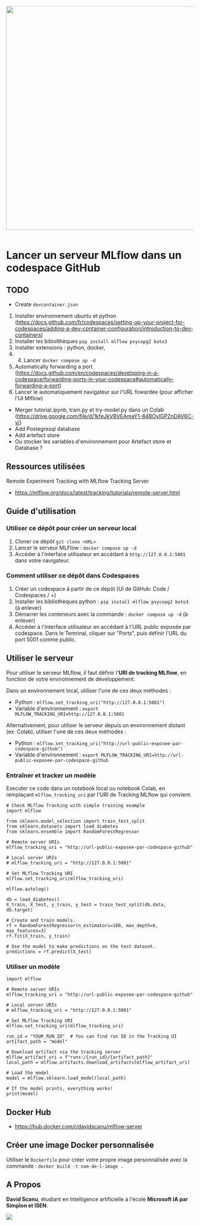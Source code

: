 <img src="https://uploads-ssl.webflow.com/6108e07db6795265f203a636/61f90cbb8c06383f8944720e_ML%20Flow.png" width="600px" style="padding-bottom: 12px;">

# Lancer un serveur MLflow dans un codespace GitHub

## TODO

- Create `devcontainer.json`

1. Installer environnement ubuntu et python (https://docs.github.com/fr/codespaces/setting-up-your-project-for-codespaces/adding-a-dev-container-configuration/introduction-to-dev-containers)
2. Installer les bibiolthèques `pip install mlflow psycopg2 boto3`
3. Installer extensions : python, docker,
4. 4. Lancer `docker compose up -d`
5. Automatically forwarding a port (https://docs.github.com/en/codespaces/developing-in-a-codespace/forwarding-ports-in-your-codespace#automatically-forwarding-a-port)
6. Lancer le automatiquement navigateur sur l'URL fowardée (pour afficher l'UI Mlflow)


- Merger tutorial.ipynb, train.py et try-model.py dans un Colab (https://drive.google.com/file/d/1kfeJkVBVEAmaY1-84BOylGPZnDAV6C-v/)
- Add Postegresql database
- Add artefact store
- Ou stocker les variables d'environnement pour Artefact store et Database ?

## Ressources utilisées

Remote Experiment Tracking with MLflow Tracking Server
- https://mlflow.org/docs/latest/tracking/tutorials/remote-server.html


## Guide d'utilisation

### Utiliser ce dépôt pour créer un serveur local

1. Cloner ce dépôt `git clone <URL>`
2. Lancer le serveur MLFlow : `docker compose up -d`
3. Accéder à l'interface utilisateur en accédant à `http://127.0.0.1:5001` dans votre navigateur.

### Comment utiliser ce dépôt dans Codespaces

1. Créer un codespace à partir de ce dépôt (UI de GitHub: Code / Codespaces / +)
2. Installer les bibliothèques python : `pip install mlflow psycopg2 boto3` (à enlever)
3. Démarrer les conteneurs avec la commande : `docker compose up -d` (à enlever)
4. Accéder à l'interface utilisateur en accédant à l'URL public exposée par codespace. Dans le Temrinal, cliquer sur "Ports", puis définir l'URL du port 5001 comme public.


## Utiliser le serveur 

Pour utiliser le serveur MLflow, il faut définir l'**URI de tracking MLflow**, en fonction de votre environnement de développement. 

Dans un environnement local, utiliser l'une de ces deux méthodes :
- Python : `mlflow.set_tracking_uri("http://127.0.0.1:5001")`
- Variable d'environnement : `export MLFLOW_TRACKING_URI=http://127.0.0.1:5001`

Alternativement, pour utiliser le serveur depuis un environnement distant (ex: Colab), utiliser l'une de ces deux méthodes :

- Python : `mlflow.set_tracking_uri("http://url-public-exposee-par-codespace-github")`
- Variable d'environnement : `export MLFLOW_TRACKING_URI=http://url-public-exposee-par-codespace-github`

### Entraîner et tracker un modèle

Executer ce code dans un notebook local ou notebook Colab, en remplaçant `mlflow_tracking_uri` par l'URI de Tracking MLflow qui convient.

```
# Check MLflow Tracking with simple training example
import mlflow

from sklearn.model_selection import train_test_split
from sklearn.datasets import load_diabetes
from sklearn.ensemble import RandomForestRegressor

# Remote server URIs
mlflow_tracking_uri = "http://url-public-exposee-par-codespace-github"

# Local server URIs
# mlflow_tracking_uri = "http://127.0.0.1:5001"

# Set MLflow Tracking URI
mlflow.set_tracking_uri(mlflow_tracking_uri)

mlflow.autolog()

db = load_diabetes()
X_train, X_test, y_train, y_test = train_test_split(db.data, db.target)

# Create and train models.
rf = RandomForestRegressor(n_estimators=100, max_depth=6, max_features=3)
rf.fit(X_train, y_train)

# Use the model to make predictions on the test dataset.
predictions = rf.predict(X_test)
```

### Utiliser un modèle

```
import mlflow

# Remote server URIs
mlflow_tracking_uri = "http://url-public-exposee-par-codespace-github"

# Local server URIs
# mlflow_tracking_uri = "http://127.0.0.1:5001"

# Set MLflow Tracking URI
mlflow.set_tracking_uri(mlflow_tracking_uri)

run_id = "YOUR_RUN_ID"  # You can find run ID in the Tracking UI
artifact_path = "model"

# Download artifact via the tracking server
mlflow_artifact_uri = f"runs:/{run_id}/{artifact_path}"
local_path = mlflow.artifacts.download_artifacts(mlflow_artifact_uri)

# Load the model
model = mlflow.sklearn.load_model(local_path)

# If the model prints, everything works!
print(model)
```

## Docker Hub

- <a href="https://hub.docker.com/r/davidscanu/mlflow-server" target="_BLANK">https://hub.docker.com/r/davidscanu/mlflow-server</a>

## Créer une image Docker personnalisée

Utiliser le `Dockerfile` pour créer votre propre image personnalisée avec la commande :
`docker build -t nom-de-l-image .`

## A Propos

**David Scanu**, étudiant en Intelligence artificielle à l'école **Microsoft IA par Simplon et ISEN**.

<a href="https://www.linkedin.com/in/davidscanu14/"><img src="https://img.shields.io/badge/LinkedIn-0077B5?style=for-the-badge&logo=linkedin&logoColor=white" ></a>
